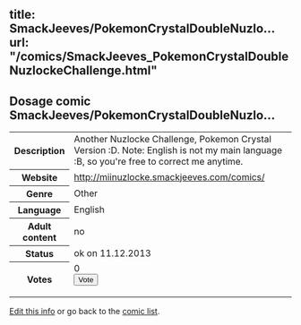 title: SmackJeeves/PokemonCrystalDoubleNuzlo...
url: "/comics/SmackJeeves_PokemonCrystalDoubleNuzlockeChallenge.html"
---
Dosage comic SmackJeeves/PokemonCrystalDoubleNuzlo...
-----------------------------------------

<p id="msg"></p>
<script type="text/javascript">
if (window.location.search === '?edit_info_mail=sent_ok') {
  var elem = document.getElementById("msg");
  elem.innerHTML = 'Edited information sucessfully sent for review, which is usually done daily. Thanks!';
  elem.className = 'ok';
}
</script>
<table class="comicinfo">
<tr>
<th>Description</th><td>Another Nuzlocke Challenge, Pokemon Crystal Version :D. Note: English is not my main language :B, so you're free to correct me anytime.</td>
</tr>
<tr>
<th>Website</th><td><a href="http://miinuzlocke.smackjeeves.com/comics/">http://miinuzlocke.smackjeeves.com/comics/</a></td>
</tr>
<tr>
<th>Genre</th><td>Other</td>
</tr>
<tr>
<th>Language</th><td>English</td>
</tr>
<tr>
<th>Adult content</th><td>no</td>
</tr>
<tr>
<th>Status</th><td>ok on 11.12.2013</td>
</tr>
<tr>
<th>Votes</th><td>0
<form action="http://gaecounter.appspot.com/count/" method="POST">
<input name="name" type="hidden" value="SmackJeeves_PokemonCrystalDoubleNuzlockeChallenge"/>
<input name="uid" type="hidden" id="voteuid" value=""/>
<input type="submit" value="Vote"/>
</form>
</td>
</tr>
</table>
<script type="text/javascript">
var ua = navigator.userAgent;
document.getElementById("voteuid").value = ua.replace(/[^a-zA-Z0-9\._:]/g , "_");;
</script>

[Edit this info](SmackJeeves_PokemonCrystalDoubleNuzlockeChallenge_edit.html) or go back to the [comic list](../comic-index.html).

